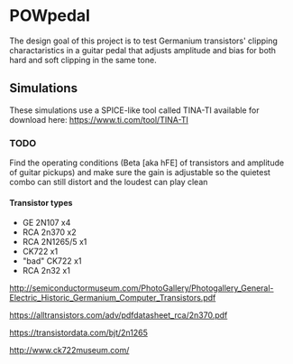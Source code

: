 # POWpedal
The design goal of this project is to test Germanium transistors' clipping charactaristics in a guitar pedal that adjusts amplitude and bias for both hard and soft clipping in the same tone.

## Simulations
These simulations use a SPICE-like tool called TINA-TI available for download here: https://www.ti.com/tool/TINA-TI

### TODO
Find the operating conditions (Beta [aka hFE] of transistors and amplitude of guitar pickups) and make sure the gain is adjustable so the quietest combo can still distort and the loudest can play clean

#### Transistor types

* GE 2N107 x4
* RCA 2n370 x2
* RCA 2N1265/5 x1
* CK722 x1
* "bad" CK722 x1
* RCA 2n32 x1
 
 
http://semiconductormuseum.com/PhotoGallery/Photogallery_General-Electric_Historic_Germanium_Computer_Transistors.pdf

https://alltransistors.com/adv/pdfdatasheet_rca/2n370.pdf

https://transistordata.com/bjt/2n1265

http://www.ck722museum.com/
